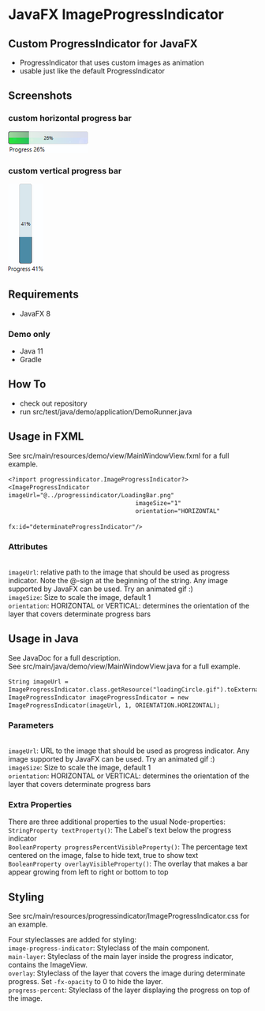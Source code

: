 # JavaFX ImageProgressIndicator

## Custom ProgressIndicator for JavaFX

* ProgressIndicator that uses custom images as animation
* usable just like the default ProgressIndicator

## Screenshots

### custom horizontal progress bar

![horizontal progress bar](screenshots/horizontalProgressBarExample.png)

### custom vertical progress bar

![vertical progress bar](screenshots/verticalProgressBarExample.png)

## Requirements

* JavaFX 8

### Demo only

* Java 11
* Gradle

## How To

* check out repository
* run src/test/java/demo/application/DemoRunner.java

## Usage in FXML

See src/main/resources/demo/view/MainWindowView.fxml for a full example.

```
<?import progressindicator.ImageProgressIndicator?>
<ImageProgressIndicator imageUrl="@../progressindicator/LoadingBar.png"
                                    imageSize="1"
                                    orientation="HORIZONTAL"
                                    fx:id="determinateProgressIndicator"/>
```

### Attributes

<br>`imageUrl`: relative path to the image that should be used as progress indicator. Note the @-sign at the beginning
of the string. Any image supported by JavaFX can be used. Try an animated gif :)
<br>`imageSize`: Size to scale the image, default 1
<br>`orientation`: HORIZONTAL or VERTICAL: determines the orientation of the layer that covers determinate progress bars

## Usage in Java

See JavaDoc for a full description.
<br>See src/main/java/demo/view/MainWindowView.java for a full example.

```
String imageUrl = ImageProgressIndicator.class.getResource("loadingCircle.gif").toExternalForm();
ImageProgressIndicator imageProgressIndicator = new ImageProgressIndicator(imageUrl, 1, ORIENTATION.HORIZONTAL);
```

### Parameters

<br>`imageUrl`: URL to the image that should be used as progress indicator. Any image supported by JavaFX can be used.
Try an animated gif :)
<br>`imageSize`: Size to scale the image, default 1
<br>`orientation`: HORIZONTAL or VERTICAL: determines the orientation of the layer that covers determinate progress bars

### Extra Properties

There are three additional properties to the usual Node-properties:
<br>`StringProperty textProperty()`: The Label's text below the progress indicator
<br>`BooleanProperty progressPercentVisibleProperty()`: The percentage text centered on the image, false to hide text,
true to show text
<br>`BooleanProperty overlayVisibleProperty()`: The overlay that makes a bar appear growing from left to right or bottom
to top

## Styling

See src/main/resources/progressindicator/ImageProgressIndicator.css for an example.

Four styleclasses are added for styling:
<br>`image-progress-indicator`: Styleclass of the main component.
<br>`main-layer`: Styleclass of the main layer inside the progress indicator, contains the ImageView.
<br>`overlay`: Styleclass of the layer that covers the image during determinate progress. Set `-fx-opacity` to 0 to hide
the layer.
<br>`progress-percent`: Styleclass of the layer displaying the progress on top of the image.